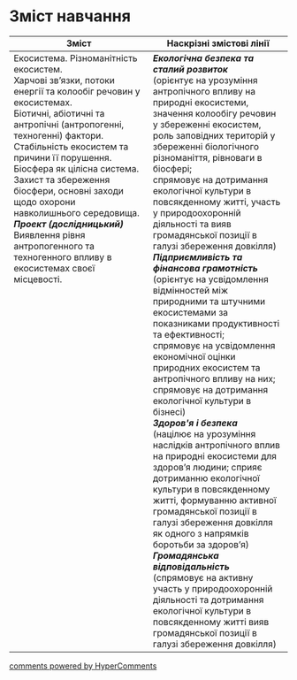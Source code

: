 <div id="hypercomments_widget" class="js-hypercomments-widget invisible"></div>

# Зміст навчання

<table>
  <tr>
    <td width="50%" align="center"><b>Зміст</b></td>
    <td width="50%" align="center"><b>Наскрізні змістові лінії</b></td>
  </tr>
<tbody>
  <tr>
<td width="50%" style="vertical-align:top !important;">
Екосистема. Різноманітність екосистем. <br>
Харчові зв’язки, потоки енергії та колообіг речовин у екосистемах. <br>
Біотичні, абіотичні та антропічні (антропогенні, техногенні) фактори. <br>
Стабільність екосистем та причини її порушення. <br>
Біосфера як цілісна система. <br>
Захист та збереження біосфери, основні заходи щодо охорони навколишнього середовища.<br>
<b><i>Проект (дослідницький)</i></b><br>
Виявлення рівня антропогенного та техногенного впливу в екосистемах своєї місцевості.

</td>
<td width="50%" style="vertical-align:top !important;">
<b><i>Екологічна безпека та сталий розвиток</i></b><br>
(орієнтує на урозуміння <br>
антропічного впливу на природні екосистеми, значення колообігу речовин у збереженні екосистем, роль заповідних територій у збереженні біологічного різноманіття, рівноваги в біосфері;<br>
спрямовує на дотримання екологічної культури в повсякденному житті, участь у природоохоронній діяльності та вияв громадянської позиції в галузі збереження довкілля) <br>
<b><i>Підприємливість та фінансова грамотність</i> </b><br>
(орієнтує на усвідомлення відмінностей між природними та штучними екосистемами за показниками продуктивності та ефективності;<br>
 спрямовує на усвідомлення економічної оцінки природних екосистем та антропічного впливу на них; спрямовує на дотримання екологічної культури в бізнесі)<br>
<b><i>Здоров'я і безпека</i></b><br>
(націлює на урозуміння наслідків антропічного вплив на природні екосистеми для здоров’я людини; сприяє дотриманню екологічної культури в повсякденному житті, формуванню активної громадянської позиції в галузі збереження довкілля як одного з напрямків боротьби за здоров’я)<br>
<b><i>Громадянська відповідальність</i></b><br>
(спрямовує на активну участь у природоохоронній діяльності та дотримання екологічної культури в повсякденному житті вияв громадянської позиції в галузі збереження довкілля)<br>

</td>
  </tr>
 
</table>

<div class="js-hypercomments-container">
<a href="http://hypercomments.com" class="hc-link" title="comments widget">comments powered by HyperComments</a>
</div>
